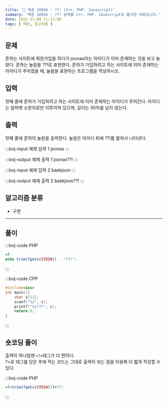 ```yaml
---
title: '🏅 백준 10926 : ??! (C++, PHP, Javascript)'
summary: '백준 10926 : ??! 문제를 C++, PHP, Javascript로 풀이한 내용입니다.'
date: 2022-11-09 11:11:00
tags: [ 백준, 알고리즘 ]
---
```


## 문제

준하는 사이트에 회원가입을 하다가 joonas라는 아이디가 이미 존재하는 것을 보고 놀랐다. 준하는 놀람을 ??!로 표현한다. 준하가 가입하려고
하는 사이트에 이미 존재하는 아이디가 주어졌을 때, 놀람을 표현하는 프로그램을 작성하시오.

## 입력

첫째 줄에 준하가 가입하려고 하는 사이트에 이미 존재하는 아이디가 주어진다. 아이디는 알파벳 소문자로만 이루어져 있으며, 길이는 50자를 넘지
않는다.

## 출력

첫째 줄에 준하의 놀람을 출력한다. 놀람은 아이디 뒤에 ??!를 붙여서 나타낸다.

:::boj-input 예제 입력 1
joonas
:::

:::boj-output 예제 출력 1
joonas??!
:::

:::boj-input 예제 입력 2
baekjoon
:::

:::boj-output 예제 출력 2
baekjoon??!
:::

## 알고리즘 분류

- 구현

---

## 풀이

:::boj-code PHP

```php
<?
echo trim(fgets(STDIN)) . "??!";
```

:::

:::boj-code CPP

```cpp
#include<ios>
int main(){
    char s[51];
    scanf("%s", s);
    printf("%s??!", s);
    return 0;
}
```

:::

## 숏코딩 풀이

출력이 하나일땐 `<?=`태그가 더 편하다.  
?>로 태그를 닫은 후에 적는 코드는 그대로 출력이 되는 점을 이용해 더 짧게 작성할 수 있다.

:::boj-code PHP

```php
<?=trim(fgets(STDIN))?>??!
```

:::
